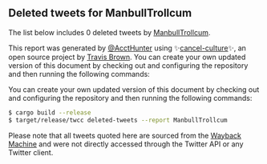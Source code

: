 ## Deleted tweets for ManbullTrollcum

The list below includes 0 deleted tweets by
[ManbullTrollcum](https://twitter.com/ManbullTrollcum).



This report was generated by [@AcctHunter](https://twitter.com/accthunter) using ✨[cancel-culture](https://github.com/travisbrown/cancel-culture)✨,
an open source project by [Travis Brown](https://twitter.com/travisbrown). You can create your own
updated version of this document by checking out and configuring the repository and then running
the following commands:

You can create your own updated version of this document by checking out and configuring the
repository and then running the following commands:

```bash
$ cargo build --release
$ target/release/twcc deleted-tweets --report ManbullTrollcum
```

Please note that all tweets quoted here are sourced from the
[Wayback Machine](https://web.archive.org) and were not directly accessed through the Twitter API or
any Twitter client.



